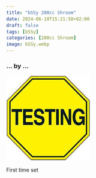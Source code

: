```yaml
---
title: "bSSy 200cc Shroom"
date: 2024-06-10T15:21:58+02:00
draft: false
tags: [bSSy]
categories: [200cc Shroom]
image: bSSy.webp
---
```

### ... by ...
![Nothing there](testing.jpg)

First time set